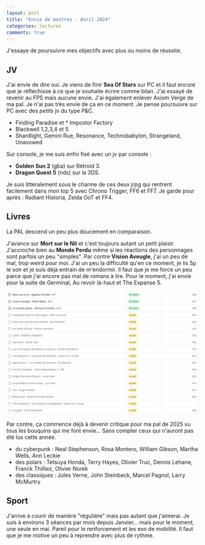 ```yaml
---
layout: post
title: "Envie de montres - Avril 2024"
categories: lectures
comments: true
---
```


J'essaye de poursuivre mes objectifs avec plus ou moins de réussite.

## JV

J'ai envie de dire oui. Je viens de finir **Sea Of Stars** sur PC et il faut encore que je réfléchisse à ce que je souhaite écrire comme bilan. J'ai essayé de revenir au FPS mais aucune envie. J'ai également enlever Axiom Verge de ma pal. Je n'ai pas très envie de ça en ce moment. Je pense poursuivre sur PC avec des *petits* jv du type P&C. 

* Finding Paradise et * Impostor Factory 
* Blackwell 1,2,3,4 et 5
* Shardlight, Gemini Rue, Resonance, Technobabylon, Strangeland, Unavowed

Sur console, je me suis enfin fixé avec un jv par console : 

* **Golden Sun 2** (gba) sur Rétroid 3.
* **Dragon Quest 5** (nds) sur la 3DS.

Je suis littéralement sous le charme de ces deux jrpg qui rentrent facilement dans mon top 5 avec Chrono Trigger, FF6 et FF7. Je garde pour après : Radiant Historia, Zelda OoT et FF4. 

## Livres

La PAL descend un peu plus doucement en comparaison. 

J'avance sur **Mort sur le Nil** et c'est toujours autant un petit plaisir. J'accroche bien au **Monde Perdu** même si les réactions des personnages sont parfois un peu "simples". Par contre **Vision Aveugle**, j'ai un peu de mal, trop weird pour moi. J'ai un peu la difficulté qu'en ce moment, je lis 5p le soir et je suis déjà entrain de m'endormir. Il faut que je me force un peu parce que j'ai encore pas mal de romans à lire. Pour le moment, j'ai envie pour la suite de Germinal, Au revoir là-haut et The Expanse 5. 

![pal](https://github.com/homeostasie/bouquins/raw/master/_pics/blog/2024/pal-mai-2024.jpg)

Par contre, ça commence déjà à devenir critique pour ma pal de 2025 vu tous les bouquins qui me font envie... Sans compter ceux qui n'auront pas été lus cette année. 

* du cyberpunk : Neal Stephenson, Rosa Montero, William Gibson, Martha Wells, Ann Leckie
* des polars : Tetsuya Honda, Terry Hayes, Olivier Truc, Dennis Lehane, Franck Thilliez, Olivier Norek
* des classiques : Jules Verne, John Steinbeck, Marcel Pagnol, Larry McMurtry

## Sport

J'arrive à courir de manière "régulière" mais pas autant que j'aimerai. Je suis à environs 3 séances par mois depuis Janvier... mais pour le moment, une seule en mai. 
Pareil pour le renforcement et les exo de mobilité. Il faut que je me motive un peu à reprendre avec plus de rythme. 
